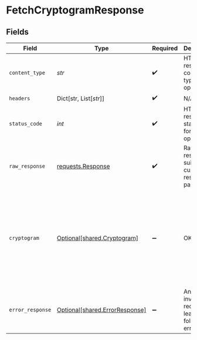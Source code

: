 # FetchCryptogramResponse


## Fields

| Field                                                                                                                                                                                                                                                       | Type                                                                                                                                                                                                                                                        | Required                                                                                                                                                                                                                                                    | Description                                                                                                                                                                                                                                                 | Example                                                                                                                                                                                                                                                     |
| ----------------------------------------------------------------------------------------------------------------------------------------------------------------------------------------------------------------------------------------------------------- | ----------------------------------------------------------------------------------------------------------------------------------------------------------------------------------------------------------------------------------------------------------- | ----------------------------------------------------------------------------------------------------------------------------------------------------------------------------------------------------------------------------------------------------------- | ----------------------------------------------------------------------------------------------------------------------------------------------------------------------------------------------------------------------------------------------------------- | ----------------------------------------------------------------------------------------------------------------------------------------------------------------------------------------------------------------------------------------------------------- |
| `content_type`                                                                                                                                                                                                                                              | *str*                                                                                                                                                                                                                                                       | :heavy_check_mark:                                                                                                                                                                                                                                          | HTTP response content type for this operation                                                                                                                                                                                                               |                                                                                                                                                                                                                                                             |
| `headers`                                                                                                                                                                                                                                                   | Dict[str, List[*str*]]                                                                                                                                                                                                                                      | :heavy_check_mark:                                                                                                                                                                                                                                          | N/A                                                                                                                                                                                                                                                         |                                                                                                                                                                                                                                                             |
| `status_code`                                                                                                                                                                                                                                               | *int*                                                                                                                                                                                                                                                       | :heavy_check_mark:                                                                                                                                                                                                                                          | HTTP response status code for this operation                                                                                                                                                                                                                |                                                                                                                                                                                                                                                             |
| `raw_response`                                                                                                                                                                                                                                              | [requests.Response](https://requests.readthedocs.io/en/latest/api/#requests.Response)                                                                                                                                                                       | :heavy_check_mark:                                                                                                                                                                                                                                          | Raw HTTP response; suitable for custom response parsing                                                                                                                                                                                                     |                                                                                                                                                                                                                                                             |
| `cryptogram`                                                                                                                                                                                                                                                | [Optional[shared.Cryptogram]](../../models/shared/cryptogram.md)                                                                                                                                                                                            | :heavy_minus_sign:                                                                                                                                                                                                                                          | OK                                                                                                                                                                                                                                                          | {<br/>"instrument_id": "54deabb4-ba45-4a60-9e6a-9c016fe7ab10",<br/>"token_requestor_id": "22457512314",<br/>"card_number": "4491365621601472",<br/>"card_expiry_mm": "06",<br/>"card_expiry_yy": "2025",<br/>"cryptogram": "AQBBBBBBZatIlaIAmWKSghwBBBB=",<br/>"card_display": "1234"<br/>} |
| `error_response`                                                                                                                                                                                                                                            | [Optional[shared.ErrorResponse]](../../models/shared/errorresponse.md)                                                                                                                                                                                      | :heavy_minus_sign:                                                                                                                                                                                                                                          | Any bad or invalid request will lead to following error object                                                                                                                                                                                              | {<br/>"message": "bad URL, please check API documentation",<br/>"code": "request_failed",<br/>"type": "invalid_request_error"<br/>}                                                                                                                         |